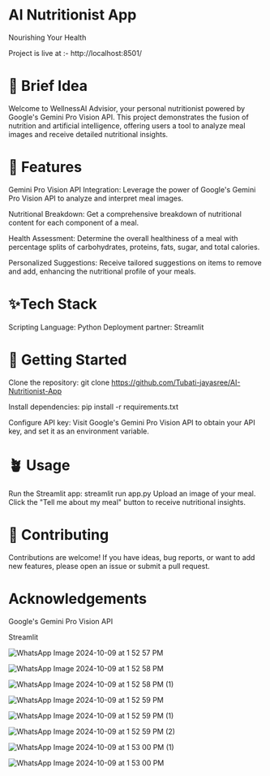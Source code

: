 # AI Nutritionist App

Nourishing Your Health

Project is live at :- http://localhost:8501/

# 🚀 Brief Idea
Welcome to WellnessAI Advisior, your personal nutritionist powered by Google's Gemini Pro Vision API. This project demonstrates the fusion of nutrition and artificial intelligence, offering users a tool to analyze meal images and receive detailed nutritional insights.

# 🌿 Features
Gemini Pro Vision API Integration: Leverage the power of Google's Gemini Pro Vision API to analyze and interpret meal images.

Nutritional Breakdown: Get a comprehensive breakdown of nutritional content for each component of a meal.

Health Assessment: Determine the overall healthiness of a meal with percentage splits of carbohydrates, proteins, fats, sugar, and total calories.

Personalized Suggestions: Receive tailored suggestions on items to remove and add, enhancing the nutritional profile of your meals.

# ✨Tech Stack
Scripting Language: Python Deployment partner: Streamlit

# 💫 Getting Started
Clone the repository: git clone https://github.com/Tubati-jayasree/AI-Nutritionist-App

Install dependencies: pip install -r requirements.txt

Configure API key: Visit Google's Gemini Pro Vision API to obtain your API key, and set it as an environment variable.

# 🪴 Usage
Run the Streamlit app: streamlit run app.py Upload an image of your meal. Click the "Tell me about my meal" button to receive nutritional insights.

# 👥 Contributing
Contributions are welcome! If you have ideas, bug reports, or want to add new features, please open an issue or submit a pull request.

# Acknowledgements
Google's Gemini Pro Vision API

Streamlit


![WhatsApp Image 2024-10-09 at 1 52 57 PM](https://github.com/user-attachments/assets/55237d54-6ecb-43c8-b9b5-262835e3a0df)

![WhatsApp Image 2024-10-09 at 1 52 58 PM](https://github.com/user-attachments/assets/b13dcafc-6fea-47c9-9520-46b97ea0912e)

![WhatsApp Image 2024-10-09 at 1 52 58 PM (1)](https://github.com/user-attachments/assets/6c174844-e3a4-4646-ab71-1e09f51976ae)

![WhatsApp Image 2024-10-09 at 1 52 59 PM](https://github.com/user-attachments/assets/76877d41-afa2-4c6e-a1a1-0a77ddac0356)

![WhatsApp Image 2024-10-09 at 1 52 59 PM (1)](https://github.com/user-attachments/assets/6a259664-d490-4cce-8c63-00ee465608db)

![WhatsApp Image 2024-10-09 at 1 52 59 PM (2)](https://github.com/user-attachments/assets/4d9b5fae-650d-4023-ae47-08405b9c9258)


![WhatsApp Image 2024-10-09 at 1 53 00 PM (1)](https://github.com/user-attachments/assets/7830f74d-1414-4b9c-bec3-8bdeb8b8675e)

![WhatsApp Image 2024-10-09 at 1 53 00 PM](https://github.com/user-attachments/assets/6d80023c-3237-4ee6-976e-f9d6d98e9ac3)



